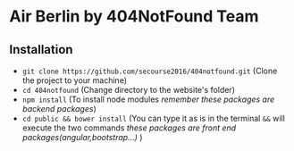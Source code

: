 # Air Berlin by 404NotFound Team

## Installation 
* `git clone https://github.com/secourse2016/404notfound.git` (Clone the project to your machine)
* `cd 404notfound` (Change directory to the website's folder)
* `npm install` (To install node modules *remember these packages are backend packages*)
* `cd public && bower install` (You can type it as is in the terminal `&&` will execute the two commands *these packages are front end packages(angular,bootstrap...)* )  